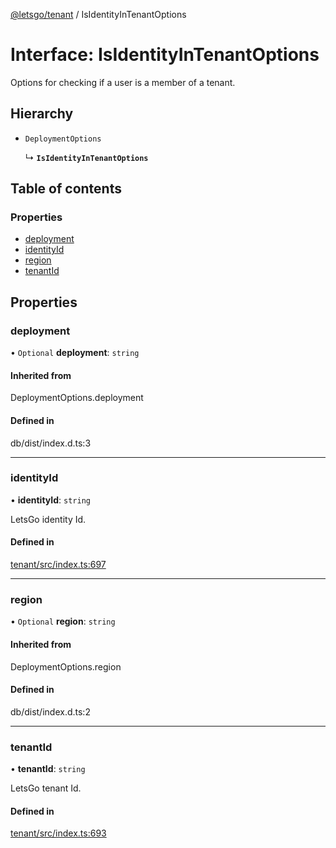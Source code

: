[@letsgo/tenant](../README.md) / IsIdentityInTenantOptions

# Interface: IsIdentityInTenantOptions

Options for checking if a user is a member of a tenant.

## Hierarchy

- `DeploymentOptions`

  ↳ **`IsIdentityInTenantOptions`**

## Table of contents

### Properties

- [deployment](IsIdentityInTenantOptions.md#deployment)
- [identityId](IsIdentityInTenantOptions.md#identityid)
- [region](IsIdentityInTenantOptions.md#region)
- [tenantId](IsIdentityInTenantOptions.md#tenantid)

## Properties

### deployment

• `Optional` **deployment**: `string`

#### Inherited from

DeploymentOptions.deployment

#### Defined in

db/dist/index.d.ts:3

___

### identityId

• **identityId**: `string`

LetsGo identity Id.

#### Defined in

[tenant/src/index.ts:697](https://github.com/tjanczuk/letsgo/blob/f8169ee/packages/tenant/src/index.ts#L697)

___

### region

• `Optional` **region**: `string`

#### Inherited from

DeploymentOptions.region

#### Defined in

db/dist/index.d.ts:2

___

### tenantId

• **tenantId**: `string`

LetsGo tenant Id.

#### Defined in

[tenant/src/index.ts:693](https://github.com/tjanczuk/letsgo/blob/f8169ee/packages/tenant/src/index.ts#L693)
